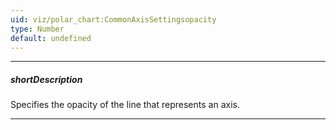 ```yaml
---
uid: viz/polar_chart:CommonAxisSettingsopacity
type: Number
default: undefined
---
```

---
##### shortDescription
Specifies the opacity of the line that represents an axis.

---
